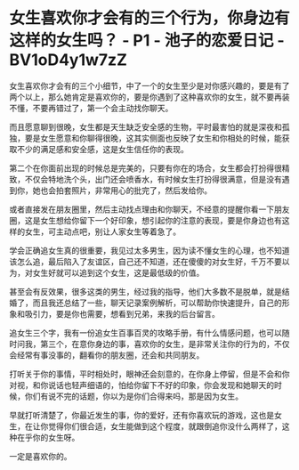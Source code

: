 # 女生喜欢你才会有的三个行为，你身边有这样的女生吗？ - P1 - 池子的恋爱日记 - BV1oD4y1w7zZ

女生喜欢你才会有的三个小细节，中了一个的女生至少是对你感兴趣的，要是有了两个以上，那么她肯定是喜欢你的，要是你遇到了这种喜欢你的女生，就不要再装不懂，不要再错过了，第一个会主动找你聊天。

而且愿意聊到很晚，女生都是天生缺乏安全感的生物，平时最害怕的就是深夜和孤独，要是女生愿意和你聊得很晚，这其实侧面也反映了女生和你相处的时候，能获取不少的满足感和安全感，这是女生信任你的表现。

第二个在你面前出现的时候总是完美的，只要有你在的场合，女生都会打扮得很精致，不仅会特地洗个头，出门还会喷香水，有时候女生打扮得很满意，但是没有遇到你，她也会拍套照片，非常用心的批完了，然后发给你。

或者直接发在朋友圈里，然后主动找点理由和你聊天，不经意的提醒你看一下朋友圈，这是女生想给你留下一个好印象，想引起你的注意的表现，要是你身边也有这样的女生，可主动点吧，别让人家女生等着急了。

学会正确追女生真的很重要，我见过太多男生，因为读不懂女生的心理，也不知道该怎么追，最后陷入了友谊区，自己还不知道，还在傻傻的对女生好，千万不要以为，对女生好就可以追到这个女生，这是最低级的价值。

甚至会有反效果，很多这类的男生，经过我的指导，他们大多数不是脱单，就是结婚了，而且我还总结了一些，聊天记录案例解析，可以帮助你快速提升，自己的形象和吸引力，要是你也需要，想看到兄弟，来我的后台留言。

追女生三个字，我有一份追女生百事百灵的攻略手册，有什么情感问题，也可以随时问我，第三个，在意你身边的事，喜欢你的女生，是非常关注你的行为的，不仅会经常有事没事的，翻看你的朋友圈，还会和共同朋友。

打听关于你的事情，平时相处时，眼神还会刻意的，在你身上停留，但是不会和你对视，和你说话也轻声细语的，怕给你留下不好的印象，你会发现和她聊天的时候，你们有说不完的话题，你以为是你们合得来吗，那是因为女生。

早就打听清楚了，你最近发生的事，你的爱好，还有你喜欢玩的游戏，这也是女生，在让你觉得你们很合适，女生能做到这个程度，就跟倒追你没什么两样了，这种在乎你的女生呀。

一定是喜欢你的。